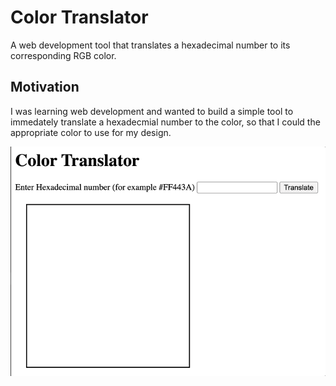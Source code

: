 # Color Translator

A web development tool that translates a hexadecimal number to its corresponding RGB color.

## Motivation

I was learning web development and wanted to build a simple tool to immedately translate a hexadecmial number to the color, so that I could the appropriate color to use for my design.

![demo.gif](demo.gif)

